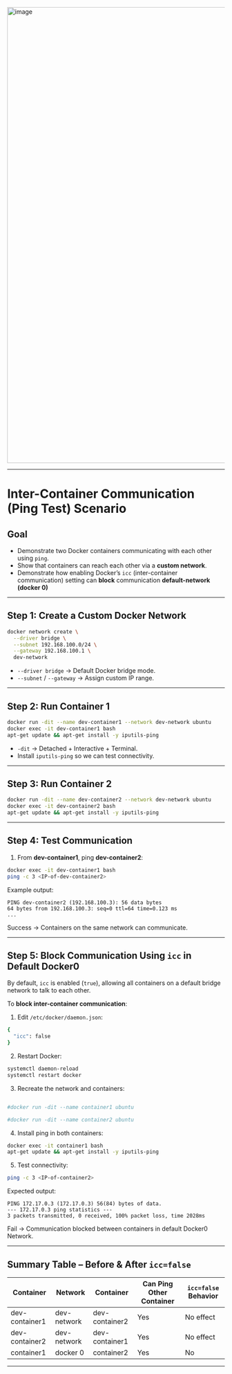 
<img width="2102" height="1054" alt="image" src="https://github.com/user-attachments/assets/30146b1e-8243-4547-ac7f-5860857e1957" />


---

# Inter-Container Communication (Ping Test) Scenario

## Goal

* Demonstrate two Docker containers communicating with each other using `ping`.
* Show that containers can reach each other via a **custom network**.
* Demonstrate how enabling Docker’s `icc` (inter-container communication) setting can **block** communication **default-network (docker 0)**

---

## **Step 1: Create a Custom Docker Network**

```bash
docker network create \
  --driver bridge \
  --subnet 192.168.100.0/24 \
  --gateway 192.168.100.1 \
  dev-network
```

* `--driver bridge` → Default Docker bridge mode.
* `--subnet` / `--gateway` → Assign custom IP range.

---

## **Step 2: Run Container 1**

```bash
docker run -dit --name dev-container1 --network dev-network ubuntu
docker exec -it dev-container1 bash
apt-get update && apt-get install -y iputils-ping
```

* `-dit` → Detached + Interactive + Terminal.
* Install `iputils-ping` so we can test connectivity.

---

## **Step 3: Run Container 2**

```bash
docker run -dit --name dev-container2 --network dev-network ubuntu
docker exec -it dev-container2 bash
apt-get update && apt-get install -y iputils-ping
```

---

## **Step 4: Test Communication**

1. From **dev-container1**, ping **dev-container2**:

```bash
docker exec -it dev-container1 bash
ping -c 3 <IP-of-dev-container2>
```

Example output:

```
PING dev-container2 (192.168.100.3): 56 data bytes
64 bytes from 192.168.100.3: seq=0 ttl=64 time=0.123 ms
...
```

Success → Containers on the same network can communicate.

---

## **Step 5: Block Communication Using `icc` in Default Docker0**

By default, `icc` is enabled (`true`), allowing all containers on a default bridge network to talk to each other.

To **block inter-container communication**:

1. Edit `/etc/docker/daemon.json`:

```bash
{
  "icc": false
}
```

2. Restart Docker:

```bash
systemctl daemon-reload
systemctl restart docker
```

3. Recreate the network and containers:

```bash

#docker run -dit --name container1 ubuntu

#docker run -dit --name container2 ubuntu
```

4. Install ping in both containers:

```bash
docker exec -it container1 bash
apt-get update && apt-get install -y iputils-ping
```

5. Test connectivity:

```bash
ping -c 3 <IP-of-container2>
```

Expected output:

```
PING 172.17.0.3 (172.17.0.3) 56(84) bytes of data.
--- 172.17.0.3 ping statistics ---
3 packets transmitted, 0 received, 100% packet loss, time 2028ms
```

Fail → Communication blocked between containers in default Docker0 Network.

---

## **Summary Table – Before & After `icc=false`**

| Container      | Network     | Container      | Can Ping Other Container | `icc=false` Behavior |
| -------------- | ----------- | ---------------| ------------------------ | ------------------- |
| dev-container1 | dev-network | dev-container2 | Yes                      |  No effect          |
| dev-container2 | dev-network | dev-container1 | Yes                      |  No effect          |
| container1     | docker 0    | container2     | Yes                      |  No                 |

---
